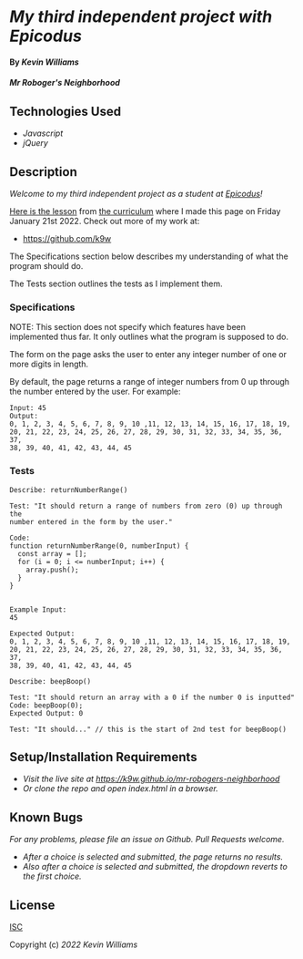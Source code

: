 # _My third independent project with Epicodus_

#### By _**Kevin Williams**_

#### _Mr Roboger's Neighborhood_

## Technologies Used

* _Javascript_
* _jQuery_

## Description

_Welcome to my third independent project as a student at
[Epicodus](https://epicodus.com)!_

[Here is the
lesson](https://www.learnhowtoprogram.com/introduction-to-programming/arrays-and-looping/arrays-and-looping-independent-project)
from [the curriculum](https://learnhowtoprogram.com) where I made this
page on Friday January 21st 2022. Check out more of my work at:

 * https://github.com/k9w

The Specifications section below describes my understanding of what the program
should do.

The Tests section outlines the tests as I implement them.

### Specifications

NOTE: This section does not specify which features have been implemented
thus far. It only outlines what the program is supposed to do.

The form on the page asks the user to enter any integer number of one or
more digits in length.

By default, the page returns a range of integer numbers from 0 up
through the number entered by the user. For example:

```
Input: 45
Output: 
0, 1, 2, 3, 4, 5, 6, 7, 8, 9, 10 ,11, 12, 13, 14, 15, 16, 17, 18, 19,
20, 21, 22, 23, 24, 25, 26, 27, 28, 29, 30, 31, 32, 33, 34, 35, 36, 37,
38, 39, 40, 41, 42, 43, 44, 45
```



### Tests

```
Describe: returnNumberRange()

Test: "It should return a range of numbers from zero (0) up through the
number entered in the form by the user."

Code:
function returnNumberRange(0, numberInput) {
  const array = [];
  for (i = 0; i <= numberInput; i++) {
    array.push();
  }
}


Example Input: 
45

Expected Output: 
0, 1, 2, 3, 4, 5, 6, 7, 8, 9, 10 ,11, 12, 13, 14, 15, 16, 17, 18, 19,
20, 21, 22, 23, 24, 25, 26, 27, 28, 29, 30, 31, 32, 33, 34, 35, 36, 37,
38, 39, 40, 41, 42, 43, 44, 45

```

```
Describe: beepBoop()

Test: "It should return an array with a 0 if the number 0 is inputted"
Code: beepBoop(0);
Expected Output: 0

Test: "It should..." // this is the start of 2nd test for beepBoop()
```


## Setup/Installation Requirements

* _Visit the live site at https://k9w.github.io/mr-robogers-neighborhood_
* _Or clone the repo and open index.html in a browser._


## Known Bugs

_For any problems, please file an issue on Github. Pull Requests welcome._

- _After a choice is selected and submitted, the page returns no results._
- _Also after a choice is selected and submitted, the dropdown reverts to the first choice._


## License

[ISC](https://choosealicense.com/licenses/isc)

Copyright (c) _2022_ _Kevin Williams_
